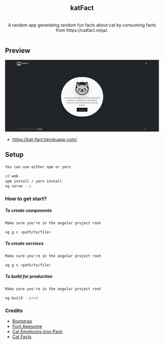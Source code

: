 <div align="center">
    <h2>katFact</h2>
    <br />
    A random app generating random fun facts about cat by consuming facts from https://catfact.ninja/.
    <br /><br />
</div>

## Preview

![Preview](https://raw.githubusercontent.com/syfqpie/kat-fact/master/src/assets/img/preview/kat-fact-preview.png)
- https://kat-fact.herokuapp.com/

## Setup
`You can use either npm or yarn`
```bash
cd web
npm install / yarn install
ng serve --o
```

### How to get start?
##### To create components
`Make sure you're in the angular project root`
```bash
ng g c <path/to/file>
```

##### To create services
`Make sure you're in the angular project root`
```bash
ng g s <path/to/file>
```

##### To build for production
`Make sure you're in the angular project root`
```bash
ng build --prod
```

### Credits

- [Bootstrap](https://github.com/twbs/bootstrap)
- [Font Awesome](https://github.com/FortAwesome/Font-Awesome)
- [Cat Emoticons Icon Pack](https://www.flaticon.com/packs/cat-emoticons)
- [Cat Facts](https://catfact.ninja/)